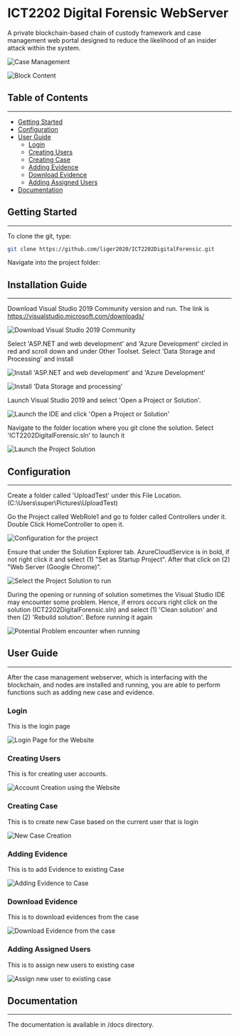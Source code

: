 # **ICT2202 Digital Forensic WebServer**

A private blockchain-based chain of custody framework and case management web portal designed to reduce the likelihood of an insider attack within the system.

![Case Management][case-management]

![Block Content][blockchain-content]

## Table of Contents
--------------------
- [Getting Started](#getting-started)
- [Configuration](#configuration)
- [User Guide](#user-guide)
  - [Login](#login)
  - [Creating Users](#creating-users)
  - [Creating Case](#creating-case)
  - [Adding Evidence](#adding-evidence)
  - [Download Evidence](#download-evidence)
  - [Adding Assigned Users](#adding-assigned-users)
- [Documentation](#documentation)

## Getting Started
------------------
To clone the git, type:

```bash
git clone https://github.com/liger2020/ICT2202DigitalForensic.git
```

Navigate into the project folder:

## Installation Guide
------------------
Download Visual Studio 2019 Community version and run. The link is https://visualstudio.microsoft.com/downloads/

![Download Visual Studio 2019 Community][VisualStudio2019Download]

Select 'ASP.NET and web development' and 'Azure Development' circled in red and scroll down and under Other Toolset. Select 'Data Storage and Processing' and install

![Install 'ASP.NET and web development' and 'Azure Development'][RequiredProgram]

![Install 'Data Storage and processing'][RequiredProgram2]

Launch Visual Studio 2019 and select 'Open a Project or Solution'.

![Launch the IDE and click 'Open a Project or Solution'][OpenaProjectorsolution]

Navigate to the folder location where you git clone the solution. Select 'ICT2202DigitalForensic.sln' to launch it

![Launch the Project Solution][NavigateToFolderLocation]

## Configuration
----------------
Create a folder called 'UploadTest' under this File Location. (C:\Users\super\Pictures\UploadTest)


Go the Project called WebRole1 and go to folder called Controllers under it. Double Click HomeController to open it.

![Configuration for the project][Configuration]

Ensure that under the Solution Explorer tab. AzureCloudService is in bold, if not right click it and select (1) "Set as Startup Project". After that click on (2) "Web Server (Google Chrome)".

![Select the Project Solution to run][RunSolution]

During the opening or running of solution sometimes the Visual Studio IDE may encounter some problem. Hence, if errors occurs right click on the solution (ICT2202DigitalForensic.sln) and select (1) 'Clean solution' and then (2) 'Rebuild solution'. Before running it again

![Potential Problem encounter when running][SolveError]

## User Guide
-------------
After the case management webserver, which is interfacing with the blockchain, and nodes are installed and running, you are able to perform functions such as adding new case and evidence.

### Login
This is the login page

![Login Page for the Website][Login]

### Creating Users
This is for creating user accounts.

![Account Creation using the Website][CreateAccount]

### Creating Case
This is to create new Case based on the current user that is login

![New Case Creation][UploadCase]

### Adding Evidence
This is to add Evidence to existing Case

![Adding Evidence to Case][UploadFile]

### Download Evidence
This is to download evidences from the case

![Download Evidence from the case][DownloadEvidence]

### Adding Assigned Users
This is to assign new users to existing case

![Assign new user to existing case][AssignUser]

## Documentation
----------------
The documentation is available in /docs directory.

[VisualStudio2019Download]: docs/Images/VisualStudio2019Download.jpg

[RequiredProgram]: docs/Images/RequiredProgram.jpg

[RequiredProgram2]: docs/Images/RequiredProgram2.jpg

[OpenaProjectorsolution]: docs/Images/OpenaProjectorsolution.jpg

[NavigateToFolderLocation]: docs/Images/NavigateToFolderLocation.jpg

[Configuration]: docs/Images/Configuration.jpg

[RunSolution]: docs/Images/RunSolution.jpg

[SolveError]: docs/Images/SolveError.jpg

[case-management]: https://liger2020.github.io/ICT2202DigitalForensic/images/blockchain-case-management-server.png "Case Management System"

[blockchain-content]: https://liger2020.github.io/ICT2202DigitalForensic/images/block-content.png "Contents of Blockchain"

[Login]: docs/LoginPage.jpg

[CreateAccount]: docs/CreateAccount.jpg

[IndexPage]: docs/IndexPage.jpg

[UploadCase]: docs/UploadCase.jpg

[UploadFile]: docs/UploadFile.jpg

[DownloadEvidence]: docs/DownloadEvidence.jpg

[AssignUser]: docs/AssignUser.jpg

[^note]: This is an assignment for ICT2202.

